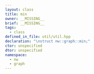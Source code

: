 ```yaml
---
layout: class
title: min
owner: __MISSING__
brief: __MISSING__
tags:
  - class
defined_in_file: util/util.hpp
declaration: "\nstruct nw::graph::min;"
ctor: unspecified
dtor: unspecified
namespace:
  - nw
  - graph
---
```

